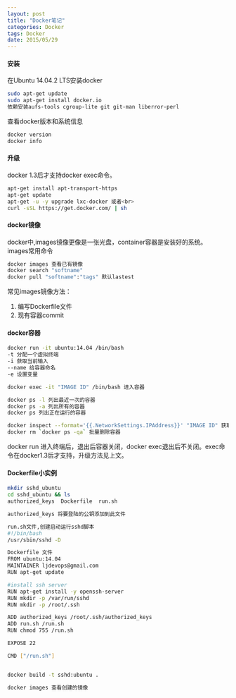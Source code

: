 ```yaml
---
layout: post
title: "Docker笔记"
categories: Docker
tags: Docker
date: 2015/05/29
---
```


#### 安装 
在Ubuntu 14.04.2 LTS安装docker
```bash
sudo apt-get update
sudo apt-get install docker.io
依赖安装aufs-tools cgroup-lite git git-man liberror-perl
```
查看docker版本和系统信息
```bash
docker version
docker info
```
<!--more-->
#### 升级
docker 1.3后才支持docker exec命令。
```bash
apt-get install apt-transport-https
apt-get update
apt-get -u -y upgrade lxc-docker 或者<br>
curl -sSL https://get.docker.com/ | sh
```
#### docker镜像
docker中,images镜像更像是一张光盘，container容器是安装好的系统。
images常用命令
```bash
docker images 查看已有镜像
docker search "softname" 
docker pull "softname":"tags" 默认lastest
```

常见images镜像方法：
1. 编写Dockerfile文件
2. 现有容器commit

#### docker容器
```bash
docker run -it ubuntu:14.04 /bin/bash
-t 分配一个虚拟终端
-i 获取当前输入
--name 给容器命名
-e 设置变量

docker exec -it "IMAGE ID" /bin/bash 进入容器

docker ps -l 列出最近一次的容器
docker ps -a 列出所有的容器
docker ps 列出正在运行的容器

docker inspect --format='{{.NetworkSettings.IPAddress}}' "IMAGE ID" 获取容器ip
docker rm `docker ps -qa` 批量删除容器
```
docker run 进入终端后，退出后容器关闭，docker exec退出后不关闭。exec命令在docker1.3后才支持，升级方法见上文。

#### Dockerfile小实例
```bash
mkdir sshd_ubuntu
cd sshd_ubuntu && ls
authorized_keys  Dockerfile  run.sh

authorized_keys 将要登陆的公钥添加到此文件 

run.sh文件,创建启动运行sshd脚本
#!/bin/bash
/usr/sbin/sshd -D

Dockerfile 文件
FROM ubuntu:14.04
MAINTAINER ljdevops@gmail.com
RUN apt-get update

#install ssh server 
RUN apt-get install -y openssh-server
RUN mkdir -p /var/run/sshd
RUN mkdir -p /root/.ssh

ADD authorized_keys /root/.ssh/authorized_keys
ADD run.sh /run.sh
RUN chmod 755 /run.sh

EXPOSE 22

CMD ["/run.sh"]


docker build -t sshd:ubuntu .

docker images 查看创建的镜像
```


